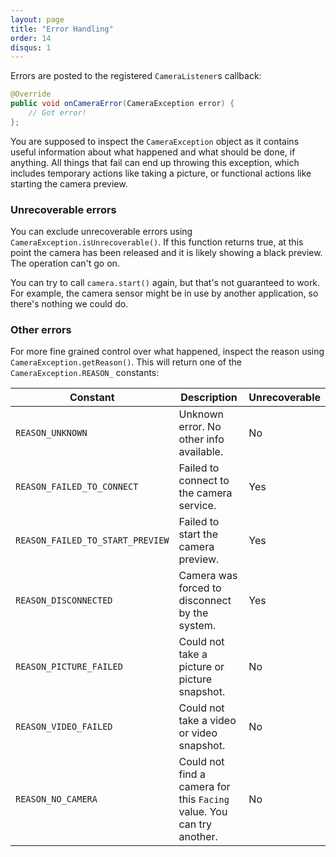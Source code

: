 ```yaml
---
layout: page
title: "Error Handling"
order: 14
disqus: 1
---
```


Errors are posted to the registered `CameraListener`s callback:

```java
@Override
public void onCameraError(CameraException error) {
    // Got error!
};
```

You are supposed to inspect the `CameraException` object as it contains useful information about
what happened and what should be done, if anything. All things that fail can end up throwing this
exception, which includes temporary actions like taking a picture, or functional actions like 
starting the camera preview.

### Unrecoverable errors

You can exclude unrecoverable errors using `CameraException.isUnrecoverable()`.
If this function returns true, at this point the camera has been released and it is likely showing
a black preview. The operation can't go on.

You can try to call `camera.start()` again, but that's not guaranteed to work. For example, the
camera sensor might be in use by another application, so there's nothing we could do.

### Other errors

For more fine grained control over what happened, inspect the reason using `CameraException.getReason()`.
This will return one of the `CameraException.REASON_` constants:

|Constant|Description|Unrecoverable|
|--------|-----------|-------------|
|`REASON_UNKNOWN`|Unknown error. No other info available.|No|
|`REASON_FAILED_TO_CONNECT`|Failed to connect to the camera service.|Yes|
|`REASON_FAILED_TO_START_PREVIEW`|Failed to start the camera preview.|Yes|
|`REASON_DISCONNECTED`|Camera was forced to disconnect by the system.|Yes|
|`REASON_PICTURE_FAILED`|Could not take a picture or picture snapshot.|No|
|`REASON_VIDEO_FAILED`|Could not take a video or video snapshot.|No|
|`REASON_NO_CAMERA`|Could not find a camera for this `Facing` value. You can try another.|No|




